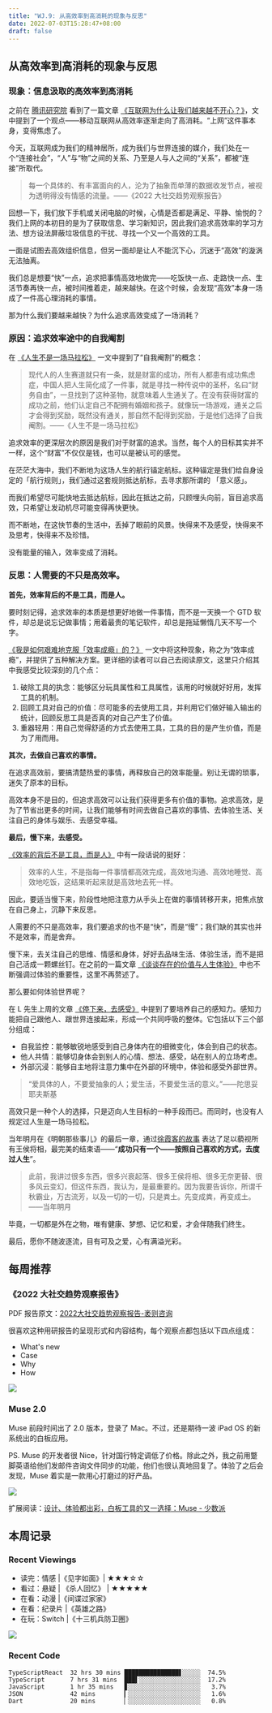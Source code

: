 ```yaml
---
title: "WJ.9: 从高效率到高消耗的现象与反思"
date: 2022-07-03T15:28:47+08:00
draft: false
---
```


## 从高效率到高消耗的现象与反思

### 现象：信息汲取的高效率到高消耗

之前在 [腾讯研究院](https://www.tisi.org/) 看到了一篇文章 [《互联网为什么让我们越来越不开心？》](https://www.tisi.org/23404)，文中提到了一个观点——移动互联网从高效率逐渐走向了高消耗。“上网”这件事本身，变得焦虑了。

今天，互联网成为我们的精神居所，成为我们与世界连接的媒介，我们处在一个“连接社会”，“人”与“物”之间的关系、乃至是人与人之间的“关系”，都被“连接”所取代。

> 每一个具体的、有丰富面向的人，沦为了抽象而单薄的数据收发节点，被视为透明得没有情感的流量。——《2022 大社交趋势观察报告》

回想一下，我们放下手机或关闭电脑的时候，心情是否都是满足、平静、愉悦的？我们上网的本初目的是为了获取信息、学习新知识，因此我们追求高效率的学习方法、想方设法屏蔽垃圾信息的干扰、寻找一个又一个高效的工具。

一面是试图去高效组织信息，但另一面却是让人不能沉下心，沉迷于“高效”的漩涡无法抽离。

我们总是想要“快”一点，追求把事情高效地做完——吃饭快一点、走路快一点、生活节奏再快一点，被时间推着走，越来越快。在这个时候，会发现“高效”本身一场成了一件高心理消耗的事情。

那为什么我们要越来越快？为什么追求高效变成了一场消耗？

### 原因：追求效率途中的自我阉割

在 [《人生不是一场马拉松》](https://mp.weixin.qq.com/s?__biz=MzUxMzk0MjU2Ng==&mid=2247488149&idx=1&sn=7c819c115cfb91b22344d9714a5e6253) 一文中提到了“自我阉割”的概念：

> 现代人的人生赛道就只有一条，就是财富的成功，所有人都患有成功焦虑症，中国人把人生简化成了一件事，就是寻找一种传说中的圣杯，名曰“财务自由”，一旦找到了这种圣物，就意味着人生通关了。在没有获得财富的成功之前，他们认定自己不配拥有婚姻和孩子。就像玩一场游戏，通关之后才会得到奖励，既然没有通关，那自然不配得到奖励，于是他们选择了自我阉割。——《人生不是一场马拉松》

追求效率的更深层次的原因是我们对于财富的追求。当然，每个人的目标其实并不一样，这个“财富”不仅仅是钱，也可以是被认可的感觉。

在茫茫大海中，我们不断地为这场人生的航行锚定航标。这种锚定是我们给自身设定的「航行规则」，我们通过这套规则抵达航标，去寻求那所谓的 「意义感」。

而我们希望尽可能快地去抵达航标，因此在抵达之前，只顾埋头向前，盲目追求高效，只希望让发动机尽可能变得再快更快。

而不断地，在这快节奏的生活中，丢掉了眼前的风景。快得来不及感受，快得来不及思考，快得来不及珍惜。

没有能量的输入，效率变成了消耗。

### 反思：人需要的不只是高效率。

**首先，效率背后的不是工具，而是人。**

要时刻记得，追求效率的本质是想更好地做一件事情，而不是一天换一个 GTD 软件，却总是说忘记做事情；用着最贵的笔记软件，却总是拖延懒惰几天不写一个字。

[《我是如何艰难地克服「效率成瘾」的？》](https://sspai.com/post/71518) 一文中将这种现象，称之为“效率成瘾”，并提供了五种解决方案。更详细的读者可以自己去阅读原文，这里只介绍其中我感受比较深刻的几个点：

1. 破除工具的执念：能够区分玩具属性和工具属性，该用的时候就好好用，发挥工具的机制。
2. 回顾工具对自己的价值：尽可能多的去使用工具，并利用它们做好输入输出的统计，回顾反思工具是否真的对自己产生了价值。
3. 重器轻用：用自己觉得舒适的方式去使用工具，工具的目的是产生价值，而是为了用而用。

**其次，去做自己喜欢的事情。**

在追求高效前，要搞清楚热爱的事情，再释放自己的效率能量。别让无谓的琐事，迷失了原本的目标。

高效本身不是目的，但追求高效可以让我们获得更多有价值的事物。追求高效，是为了节省出更多的时间，让我们能够有时间去做自己喜欢的事情、去体验生活、关注自己的身体与娱乐、去感受幸福。

**最后，慢下来，去感受。**

[《效率的背后不是工具，而是人》](https://sspai.com/post/71760) 中有一段话说的挺好：

> 效率的人生，不是指每一件事情都高效完成，高效地沟通、高效地睡觉、高效地吃饭，这结果听起来就是高效地去死一样。

因此，要适当慢下来，阶段性地把注意力从手头上在做的事情转移开来，把焦点放在自己身上，沉静下来反思。

人需要的不只是高效率，我们要追求的也不是“快”，而是“慢”；我们缺的其实也并不是效率，而是舍弃。

慢下来，去关注自己的思维、情感和身体，好好去品味生活、体验生活，而不是把自己活成一颗螺丝钉。在之前的一篇文章 [《谈谈存在的价值与人生体验》](https://me.ursb.me/archives/299.html) 中也不断强调过体验的重要性，这里不再赘述了。

那么要如何体验世界呢？

在 L 先生上周的文章 [《停下来，去感受》](https://mp.weixin.qq.com/s?__biz=MzAxNTY0NjEzNg==&mid=2247486949&idx=1&sn=99796e747dc28decf35a0c48cf7dda79) 中提到了要培养自己的感知力。感知力能把自己跟他人、跟世界连接起来，形成一个共同呼吸的整体。它包括以下三个部分组成：

- 自我监控：能够敏锐地感受到自己身体内在的细微变化，体会到自己的状态。  
- 他人共情：能够切身体会到别人的心情、想法、感受，站在别人的立场考虑。  
- 外部沉浸：能够自主地将注意力集中在外部的环境中，体验和感受外部世界。  


> “爱具体的人，不要爱抽象的人；爱生活，不要爱生活的意义。”——陀思妥耶夫斯基

高效只是一种个人的选择，只是迈向人生目标的一种手段而已。而同时，也没有人规定过人生是一场马拉松。

当年明月在《明朝那些事儿》的最后一章，通过[徐霞客的故事](https://www.zhihu.com/question/47436256/answer/2385014334) 表达了足以藐视所有王侯将相，最完美的结束语——“**成功只有一个——按照自己喜欢的方式，去度过人生**”。

> 此前，我讲过很多东西，很多兴衰起落、很多王侯将相、很多无奈更替、很多风云变幻，但这件东西，我认为，是最重要的。因为我要告诉你，所谓千秋霸业，万古流芳，以及一切的一切，只是粪土。先变成粪，再变成土。——当年明月

毕竟，一切都是外在之物，唯有健康、梦想、记忆和爱，才会伴随我们终生。

最后，愿你不随波逐流，目有可及之爱，心有满溢光彩。

## 每周推荐

### 《2022 大社交趋势观察报告》

PDF 报告原文：[2022大社交趋势观察报告-袤则咨询](https://docs.qq.com/pdf/DZVV5aXBOSWZ5TEFW?)

很喜欢这种用研报告的呈现形式和内容结构，每个观察点都包括以下四点组成：

- What's new
- Case
- Why
- How

![](https://airing.ursb.me/image/blog/2022070301.png)

### Muse 2.0

Muse 前段时间出了 2.0 版本，登录了 Mac。不过，还是期待一波 iPad OS 的新系统出的白板应用。

PS. Muse 的开发者很 Nice，针对国行特定调低了价格。除此之外，我之前用蹩脚英语给他们发邮件咨询文件同步的功能，他们也很认真地回复了。体验了之后会发现，Muse 着实是一款用心打磨过的好产品。

![](https://airing.ursb.me/image/blog/2022070302.png)

扩展阅读：[设计、体验都出彩，白板工具的又一选择：Muse - 少数派](https://sspai.com/post/74009)

## 本周记录 

### Recent Viewings
- 读完：情感 |《见字如面》| ★★★☆☆
- 看过：悬疑 | 《杀人回忆》 | ★★★★★
- 在看：动漫 |《间谍过家家》
- 在看：纪录片 |《英雄之路》
- 在玩：Switch |《十三机兵防卫圈》

![](https://airing.ursb.me/image/blog/2022070303.png)

### Recent Code

```
TypeScriptReact  32 hrs 30 mins ███████████████▋░░░░░  74.5%
TypeScript       7 hrs 31 mins  ███▌░░░░░░░░░░░░░░░░░  17.2%
JavaScript       1 hr 35 mins   ▊░░░░░░░░░░░░░░░░░░░░   3.7%
JSON             42 mins        ▎░░░░░░░░░░░░░░░░░░░░   1.6%
Dart             20 mins        ▏░░░░░░░░░░░░░░░░░░░░   0.8%
```
